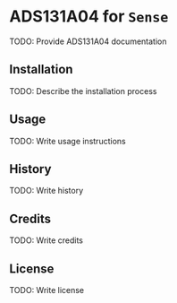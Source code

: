 # ADS131A04 for `Sense`

TODO: Provide ADS131A04 documentation

## Installation

TODO: Describe the installation process

## Usage

TODO: Write usage instructions

## History

TODO: Write history

## Credits

TODO: Write credits

## License

TODO: Write license
